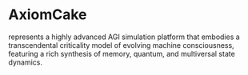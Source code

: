# AxiomCake
represents a highly advanced AGI simulation platform that embodies a transcendental criticality model of evolving machine consciousness, featuring a rich synthesis of memory, quantum, and multiversal state dynamics.
